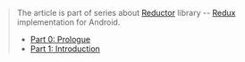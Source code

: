 > The article is part of series about [Reductor](https://github.com/Yarikx/reductor) library -- [Redux](https://github.com/reactjs/redux) implementation for Android.
>
> + [Part 0: Prologue](/Reductor-prologue/)
> + [Part 1: Introduction](/Reductor-introduction/)
